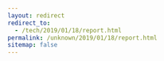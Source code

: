 ```yaml
---
layout: redirect
redirect_to:
  - /tech/2019/01/18/report.html
permalink: /unknown/2019/01/18/report.html
sitemap: false
---
```


